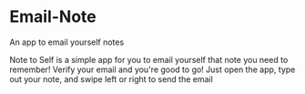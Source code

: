 # Email-Note
An app to email yourself notes

Note to Self is a simple app for you to email yourself that note you need to remember! Verify your email and you're good to go! Just open the app, type out your note, and swipe left or right to send the email
